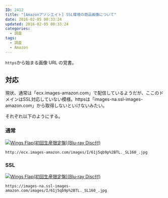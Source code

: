 ```yaml
---
ID: 2412
title: "[Amazonアソシエイト] SSL環境の商品画像について"
date: 2016-02-05 00:33:24
updated: 2016-02-05 00:33:24
categories:
  - 調査
tags:
  - 調査
  - Amazon
---
```


<code>https</code>から始まる画像 URL の覚書。

<!--more-->
<h2>対応</h2>
現状、通常は「ecx.images-amazon.com」で配信しているようだが、ここのドメインはSSL対応していない模様。httpsは「images-na.ssl-images-amazon.com」から取得しないといけないみたい。

それぞれ以下のようにする。

<h3>通常</h3>
<a href="http://www.amazon.co.jp/exec/obidos/ASIN/B015QHZNXU/chafuso-22/ref=nosim/" name="amazletlink" target="_blank"><img src="https://images-na.ssl-images-amazon.com/images/I/61j5qb9p%2BTL._SL160_.jpg" alt="Wings Flap(初回生産限定盤)(Blu-ray Disc付)"></a>
<pre><code>http://ecx.images-amazon.com/images/I/61j5qb9p%2BTL._SL160_.jpg</code></pre>

<h3>SSL</h3>
<a href="http://www.amazon.co.jp/exec/obidos/ASIN/B015QHZNXU/chafuso-22/ref=nosim/" name="amazletlink" target="_blank"><img src="https://images-na.ssl-images-amazon.com/images/I/61j5qb9p%2BTL._SL160_.jpg" alt="Wings Flap(初回生産限定盤)(Blu-ray Disc付)"></a>
<pre><code>https://images-na.ssl-images-amazon.com/images/I/61j5qb9p%2BTL._SL160_.jpg</code></pre>
